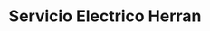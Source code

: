 ---
title: "Servicio Electrico Herran"
url: /barrios-unidos/servicio-electrico-herran/
shop: Autoteile
---
